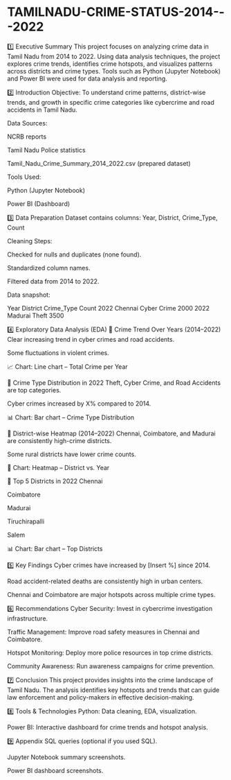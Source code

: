 # TAMILNADU-CRIME-STATUS-2014---2022


1️⃣ Executive Summary
This project focuses on analyzing crime data in Tamil Nadu from 2014 to 2022. Using data analysis techniques, the project explores crime trends, identifies crime hotspots, and visualizes patterns across districts and crime types. Tools such as Python (Jupyter Notebook) and Power BI were used for data analysis and reporting.

2️⃣ Introduction
Objective:
To understand crime patterns, district-wise trends, and growth in specific crime categories like cybercrime and road accidents in Tamil Nadu.

Data Sources:

NCRB reports

Tamil Nadu Police statistics

Tamil_Nadu_Crime_Summary_2014_2022.csv (prepared dataset)

Tools Used:

Python (Jupyter Notebook)

Power BI (Dashboard)

3️⃣ Data Preparation
Dataset contains columns:
Year, District, Crime_Type, Count

Cleaning Steps:

Checked for nulls and duplicates (none found).

Standardized column names.

Filtered data from 2014 to 2022.

Data snapshot:

Year	District	Crime_Type	Count
2022	Chennai	Cyber Crime	2000
2022	Madurai	Theft	3500

4️⃣ Exploratory Data Analysis (EDA)
🔸 Crime Trend Over Years (2014–2022)
Clear increasing trend in cyber crimes and road accidents.

Some fluctuations in violent crimes.

📈 Chart: Line chart – Total Crime per Year

🔸 Crime Type Distribution in 2022
Theft, Cyber Crime, and Road Accidents are top categories.

Cyber crimes increased by X% compared to 2014.

📊 Chart: Bar chart – Crime Type Distribution

🔸 District-wise Heatmap (2014–2022)
Chennai, Coimbatore, and Madurai are consistently high-crime districts.

Some rural districts have lower crime counts.

📍 Chart: Heatmap – District vs. Year

🔸 Top 5 Districts in 2022
Chennai

Coimbatore

Madurai

Tiruchirapalli

Salem

📊 Chart: Bar chart – Top Districts

5️⃣ Key Findings
Cyber crimes have increased by [Insert %] since 2014.

Road accident-related deaths are consistently high in urban centers.

Chennai and Coimbatore are major hotspots across multiple crime types.

6️⃣ Recommendations
Cyber Security:
Invest in cybercrime investigation infrastructure.

Traffic Management:
Improve road safety measures in Chennai and Coimbatore.

Hotspot Monitoring:
Deploy more police resources in top crime districts.

Community Awareness:
Run awareness campaigns for crime prevention.

7️⃣ Conclusion
This project provides insights into the crime landscape of Tamil Nadu. The analysis identifies key hotspots and trends that can guide law enforcement and policy-makers in effective decision-making.

8️⃣ Tools & Technologies
Python: Data cleaning, EDA, visualization.

Power BI: Interactive dashboard for crime trends and hotspot analysis.

9️⃣ Appendix
SQL queries (optional if you used SQL).

Jupyter Notebook summary screenshots.

Power BI dashboard screenshots.
